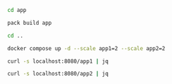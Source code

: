 ```bash
cd app
```

```bash
pack build app
```

```bash
cd ..
```

```bash
docker compose up -d --scale app1=2 --scale app2=2
```

```bash
curl -s localhost:8080/app1 | jq
```

```bash
curl -s localhost:8080/app2 | jq
```

